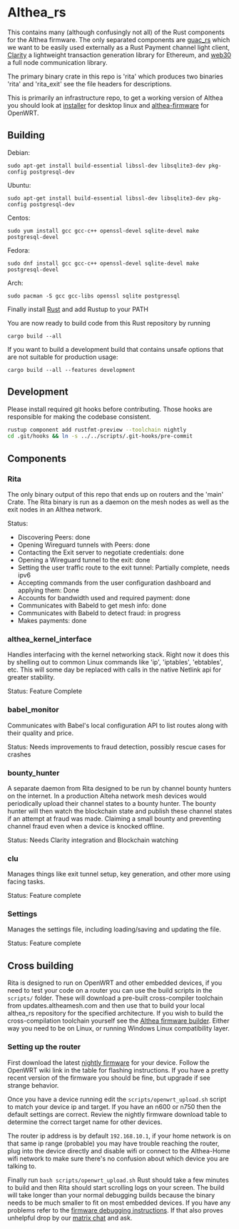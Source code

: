 # Althea_rs

This contains many (although confusingly not all) of the Rust components for the Althea firmware. The only separated components are [guac_rs](https://github.com/althea-mesh/guac_rs) which we want to be easily used externally as a Rust Payment channel light client, [Clarity](https://github.com/althea-mesh/clarity) a lightweight transaction generation library for Ethereum, and [web30](https://github.com/althea-mesh/web30) a full node communication library.

The primary binary crate in this repo is 'rita' which produces two binaries 'rita' and 'rita_exit'
see the file headers for descriptions.

This is primarily an infrastructure repo, to get a working version of Althea you should look at [installer](https://github.com/althea-mesh/installer) for desktop linux and [althea-firmware](https://github.com/althea-mesh/althea-firmware) for OpenWRT.

## Building

Debian:

    sudo apt-get install build-essential libssl-dev libsqlite3-dev pkg-config postgresql-dev

Ubuntu:

    sudo apt-get install build-essential libssl-dev libsqlite3-dev pkg-config postgresql-dev

Centos:

    sudo yum install gcc gcc-c++ openssl-devel sqlite-devel make postgresql-devel

Fedora:

    sudo dnf install gcc gcc-c++ openssl-devel sqlite-devel make postgresql-devel

Arch:

    sudo pacman -S gcc gcc-libs openssl sqlite postgressql

Finally install [Rust](https://www.rustup.rs/) and add Rustup to your PATH

You are now ready to build code from this Rust repository by running

    cargo build --all

If you want to build a development build that contains unsafe options that are not suitable for production usage:

    cargo build --all --features development

## Development

Please install required git hooks before contributing. Those hooks are responsible for making the codebase consistent.

```sh
rustup component add rustfmt-preview --toolchain nightly
cd .git/hooks && ln -s ../../scripts/.git-hooks/pre-commit
```

## Components

### Rita

The only binary output of this repo that ends up on routers and the 'main' Crate. The Rita binary is run as a daemon on the mesh nodes as well as the exit nodes in an Althea network.

Status:

- Discovering Peers: done
- Opening Wireguard tunnels with Peers: done
- Contacting the Exit server to negotiate credentials: done
- Opening a Wireguard tunnel to the exit: done
- Setting the user traffic route to the exit tunnel: Partially complete, needs ipv6
- Accepting commands from the user configuration dashboard and applying them: Done
- Accounts for bandwidth used and required payment: done
- Communicates with Babeld to get mesh info: done
- Communicates with Babeld to detect fraud: in progress
- Makes payments: done

### althea_kernel_interface

Handles interfacing with the kernel networking stack. Right now it does this by shelling out to common Linux commands like 'ip', 'iptables', 'ebtables', etc. This will some day be replaced with calls in the native Netlink api for greater stability.

Status: Feature Complete

### babel_monitor

Communicates with Babel's local configuration API to list routes along with their quality and price.

Status: Needs improvements to fraud detection, possibly rescue cases for crashes

### bounty_hunter

A separate daemon from Rita designed to be run by channel bounty hunters on the internet. In a production Alteha network mesh devices would periodically upload their channel states to a bounty hunter. The bounty hunter will then watch the blockchain state and publish these channel states if an attempt at fraud was made. Claiming a small bounty and preventing channel fraud even when a device is knocked offline.

Status: Needs Clarity integration and Blockchain watching

### clu

Manages things like exit tunnel setup, key generation, and other more using facing tasks.

Status: Feature complete

### Settings

Manages the settings file, including loading/saving and updating the file.

Status: Feature complete

## Cross building

Rita is designed to run on OpenWRT and other embedded devices, if you need to test your code on a router you can use the build scripts in the `scripts/` folder. These will download a pre-built cross-compiler toolchain from updates.altheamesh.com and then use that to build your local althea_rs repository for the specified architecture. If you wish to build the cross-compilation toolchain yourself see the [Althea firmware builder](https://github.com/althea-mesh/althea-firmware). Either way you need to be on Linux, or running Windows Linux compatibility layer.

### Setting up the router

First download the latest [nightly firmware](https://github.com/althea-mesh/althea-firmware#is-this-where-i-get-althea) for your device. Follow the OpenWRT wiki link in the table for flashing instructions. If you have a pretty recent version of the firmware you should be fine, but upgrade if see strange behavior.

Once you have a device running edit the `scripts/openwrt_upload.sh` script to match your device ip and target. If you have an n600 or n750 then the default settings are correct. Review the nightly firmware download table to determine the correct target name for other devices.

The router ip address is by default `192.168.10.1`, if your home network is on that same ip range (probable) you may have trouble reaching the router, plug into the device directly and disable wifi or connect to the Althea-Home wifi network to make sure there's no confusion about which device you are talking to.

Finally run `bash scripts/openwrt_upload.sh` Rust should take a few minutes to build and then Rita should start scrolling logs on your screen. The build will take longer than your normal debugging builds because the binary needs to be much smaller to fit on most embedded devices. If you have any problems refer to the [firmware debugging instructions](https://github.com/althea-mesh/althea-firmware#so-i-flashed-the-firmware-what-do-i-do-now). If that also proves unhelpful drop by our [matrix chat](https://riot.im/app/#/room/#althea:matrix.org) and ask.
